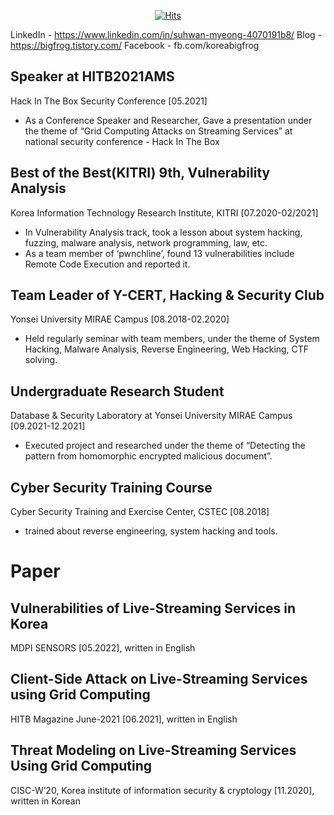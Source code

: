 <div align=center>

[![Hits](https://hits.seeyoufarm.com/api/count/incr/badge.svg?url=https%3A%2F%2Fgithub.com%2FBigfrox&count_bg=%2379C83D&title_bg=%23555555&icon=mailchimp.svg&icon_color=%23E7E7E7&title=hits&edge_flat=false)](https://hits.seeyoufarm.com)

</div>

LinkedIn - https://www.linkedin.com/in/suhwan-myeong-4070191b8/
Blog - https://bigfrog.tistory.com/
Facebook - fb.com/koreabigfrog

## Speaker at HITB2021AMS

Hack In The Box Security Conference [05.2021]

- As a Conference Speaker and Researcher, Gave a presentation under the theme of “Grid Computing Attacks on Streaming Services” at national security conference - Hack In The Box

## Best of the Best(KITRI) 9th, Vulnerability Analysis

Korea Information Technology Research Institute, KITRI [07.2020-02/2021]

- In Vulnerability Analysis track, took a lesson about system hacking, fuzzing, malware analysis, network programming, law, etc.
- As a team member of ‘pwnchline’, found 13 vulnerabilities include Remote Code Execution and reported it.

## Team Leader of Y-CERT, Hacking & Security Club

Yonsei University MIRAE Campus [08.2018-02.2020]

- Held regularly seminar with team members, under the theme of System Hacking, Malware Analysis, Reverse Engineering, Web Hacking, CTF solving.

## Undergraduate Research Student

Database & Security Laboratory at Yonsei University MIRAE Campus [09.2021-12.2021]

- Executed project and researched under the theme of “Detecting the pattern from homomorphic encrypted malicious document”.

## Cyber Security Training Course

Cyber Security Training and Exercise Center, CSTEC [08.2018]

- trained about reverse engineering, system hacking and tools.

# Paper

## Vulnerabilities of Live-Streaming Services in Korea

MDPI SENSORS [05.2022], written in English

## Client-Side Attack on Live-Streaming Services using Grid Computing

HITB Magazine June-2021 [06.2021], written in English

## Threat Modeling on Live-Streaming Services Using Grid Computing

CISC-W’20, Korea institute of information security & cryptology [11.2020], written in Korean
